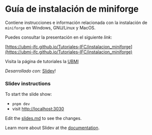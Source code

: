 # Guía de instalación de miniforge

Contiene instrucciones e información relacionada con la instalación de `miniforge`
en Windows, GNU/Linux y MacOS.

Puedes consultar la presentación en el siguiente *link*:

[https://ubmi-ifc.github.io/Tutoriales-IFC/instalacion_miniforge](https://ubmi-ifc.github.io/Tutoriales-IFC/instalacion_miniforge)

Visita la página de tutoriales la [UBMI](https://ubmi-ifc.github.io/Tutoriales-IFC/)

_Desarrollado con:_ [Slidev](https://github.com/slidevjs/slidev)!

### Slidev instructions
To start the slide show:
- `pnpm dev`
- visit <http://localhost:3030>

Edit the [slides.md](./slides.md) to see the changes.

Learn more about Slidev at the [documentation](https://sli.dev/).



